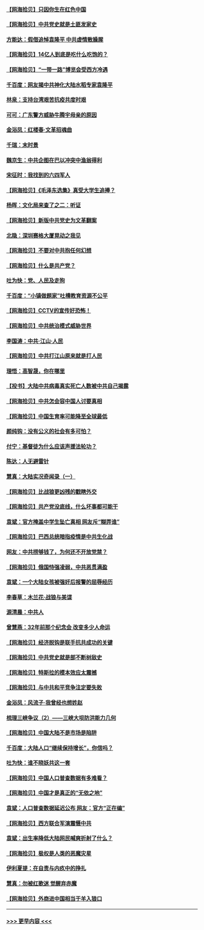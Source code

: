 #### [【网海拾贝】只因你生在红色中国](../pages/nsc993/n12979096.md?t=05280802) 
#### [【网海拾贝】中共党史就是土匪发家史](../pages/nsc993/n12976478.md?t=05280802) 
#### [方能达：假借追悼袁隆平 中共虚情散臊腥](../pages/nsc993/n12976396.md?t=05280802) 
#### [【网海拾贝】14亿人到底是吃什么吃饱的？](../pages/nsc993/n12974125.md?t=05280802) 
#### [【网海拾贝】“一带一路”博览会受西方冷遇](../pages/nsc993/n12971787.md?t=05280802) 
#### [千百度：网友揭中共神化大陆水稻专家袁隆平](../pages/nsc993/n12971733.md?t=05280802) 
#### [林泉：支持台湾艰苦抗疫共度时艰](../pages/nsc993/n12971350.md?t=05280802) 
#### [可可：广东警方威胁牛腾宇母亲的原因](../pages/nsc993/n12971100.md?t=05280802) 
#### [金浴凤：红楼春·文革招魂曲](../pages/nsc993/n12970354.md?t=05280802) 
#### [千瑞：末时景](../pages/nsc993/n12970337.md?t=05280802) 
#### [魏京生：中共企图在巴以冲突中渔翁得利](../pages/nsc993/n12970286.md?t=05280802) 
#### [宋征时：我找到的六四军人](../pages/nsc993/n12970213.md?t=05280802) 
#### [【网海拾贝】《毛泽东选集》真受大学生追捧？](../pages/nsc993/n12968779.md?t=05280802) 
#### [杨晖：文化局来查了之二：听证](../pages/nsc993/n12966528.md?t=05280802) 
#### [【网海拾贝】新版中共党史为文革翻案](../pages/nsc993/n12967526.md?t=05280802) 
#### [北隐：深圳赛格大厦晃动之我见](../pages/nsc993/n12967393.md?t=05280802) 
#### [【网海拾贝】不要对中共抱任何幻想](../pages/nsc993/n12965222.md?t=05280802) 
#### [【网海拾贝】什么是共产党？](../pages/nsc993/n12962781.md?t=05280802) 
#### [吐为快：党、人民及走狗](../pages/nsc993/n12962747.md?t=05280802) 
#### [千百度：“小镇做题家”吐槽教育资源不公平](../pages/nsc993/n12962705.md?t=05280802) 
#### [【网海拾贝】CCTV的宣传好恐怖！](../pages/nsc993/n12959984.md?t=05280802) 
#### [【网海拾贝】中共统治模式威胁世界](../pages/nsc993/n12957622.md?t=05280802) 
#### [李国涛：中共‧江山‧人民](../pages/nsc993/n12957502.md?t=05280802) 
#### [【网海拾贝】中共打江山原来就是打人民](../pages/nsc993/n12954345.md?t=05280802) 
#### [理悟：高智晟，你在哪里](../pages/nsc993/n12953115.md?t=05280802) 
#### [【投书】大陆中共病毒真实死亡人数被中共自己揭露](../pages/nsc993/n12953050.md?t=05280802) 
#### [【网海拾贝】中共怎会容中国人讨要真相](../pages/nsc993/n12952161.md?t=05280802) 
#### [【网海拾贝】中国生育率可能降至全球最低](../pages/nsc993/n12948793.md?t=05280802) 
#### [颜纯钩：没有公义的社会有多可怕？](../pages/nsc993/n12947626.md?t=05280802) 
#### [付宁：基督徒为什么应该声援法轮功？](../pages/nsc993/n12947233.md?t=05280802) 
#### [陈达：人无避雷针](../pages/nsc993/n12947098.md?t=05280802) 
#### [慧真：大陆实况奇闻录（一）](../pages/nsc993/n12945811.md?t=05280802) 
#### [【网海拾贝】比战狼更凶残的戳瞎外交](../pages/nsc993/n12945717.md?t=05280802) 
#### [【网海拾贝】共产党没底线，什么坏事都可能干](../pages/nsc993/n12942090.md?t=05280802) 
#### [袁斌：官方掩盖中学生坠亡真相 网友斥“糊弄谁”](../pages/nsc993/n12942029.md?t=05280802) 
#### [【网海拾贝】巴西总统暗指疫情是中共生化战](../pages/nsc993/n12938999.md?t=05280802) 
#### [网友：中共捞够钱了，为何还不开放党禁？](../pages/nsc993/n12938952.md?t=05280802) 
#### [【网海拾贝】俄国恃强凌弱，中共恶贯满盈](../pages/nsc993/n12936626.md?t=05280802) 
#### [袁斌：一个大陆女孩被强奸后报警的屈辱经历](../pages/nsc993/n12936547.md?t=05280802) 
#### [李春草：木兰花·战狼与美谍](../pages/nsc993/n12935995.md?t=05280802) 
#### [源清晨：中共人](../pages/nsc993/n12935589.md?t=05280802) 
#### [曾慧燕：32年前那个纪念会 改变多少人命运](../pages/nsc993/n12934233.md?t=05280802) 
#### [【网海拾贝】经济脱钩是联手抗共成功的关键](../pages/nsc993/n12934176.md?t=05280802) 
#### [【网海拾贝】中共党史就是部不断树敌史](../pages/nsc993/n12932844.md?t=05280802) 
#### [【网海拾贝】特斯拉的模本效应太震撼](../pages/nsc993/n12925626.md?t=05280802) 
#### [【网海拾贝】与中共和平竞争注定要失败](../pages/nsc993/n12923326.md?t=05280802) 
#### [金浴凤：风流子‧我曾经也想姓赵](../pages/nsc993/n12920911.md?t=05280802) 
#### [梳理三峡争议（2）——三峡大坝防洪能力几何](../pages/nsc993/n12920173.md?t=05280802) 
#### [【网海拾贝】中国大陆不是市场是陷阱](../pages/nsc993/n12920143.md?t=05280802) 
#### [千百度：大陆人口“继续保持增长”，你信吗？](../pages/nsc993/n12918946.md?t=05280802) 
#### [吐为快：谁不晓妖共这一套](../pages/nsc993/n12918941.md?t=05280802) 
#### [【网海拾贝】中国人口普查数据有多难看？](../pages/nsc993/n12917822.md?t=05280802) 
#### [【网海拾贝】中国才是真正的“无依之地”](../pages/nsc993/n12915845.md?t=05280802) 
#### [袁斌：人口普查数据延迟公布 网友：官方“正在编”](../pages/nsc993/n12915748.md?t=05280802) 
#### [【网海拾贝】西方联合军演震慑中共](../pages/nsc993/n12913466.md?t=05280802) 
#### [袁斌：出生率降低大陆网民喊爽折射了什么？](../pages/nsc993/n12913365.md?t=05280802) 
#### [【网海拾贝】极权是人类的恶魔灾星](../pages/nsc993/n12910697.md?t=05280802) 
#### [伊利夏提：在自责与内疚中的挣扎](../pages/nsc993/n12910493.md?t=05280802) 
#### [慧真：勿被红歌迷 觉醒弃赤魔](../pages/nsc993/n12910485.md?t=05280802) 
#### [【网海拾贝】外商进中国相当于羊入狼口](../pages/nsc993/n12908274.md?t=05280802) 

----
#### [ >>> 更早内容 <<< ](../indexes/nsc993-earlier.md)

